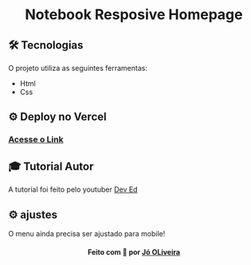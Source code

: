 <h1 align="center">
    Notebook Resposive Homepage
    <br>
</h1>

## 🛠 Tecnologias
O projeto utiliza as seguintes ferramentas:
* Html
* Css

## ⚙ Deploy no Vercel
<h3 align="left">
      <a href="https://notebook-homepage.vercel.app/" target="_blank">Acesse o Link</a>
</h3>

## :mortar_board: Tutorial Autor 
A tutorial foi feito pelo youtuber  <a href="https://www.youtube.com/channel/UClb90NQQcskPUGDIXsQEz5Q">Dev Ed</a>

## ⚙ ajustes
O menu ainda precisa ser ajustado para mobile!

<h4 align="center">
Feito com 💜 por <a href="https://www.linkedin.com/in/j%C3%B3-oliveira-2756a5180/" target="_blank">Jó OLiveira</a>
</h4>
 
